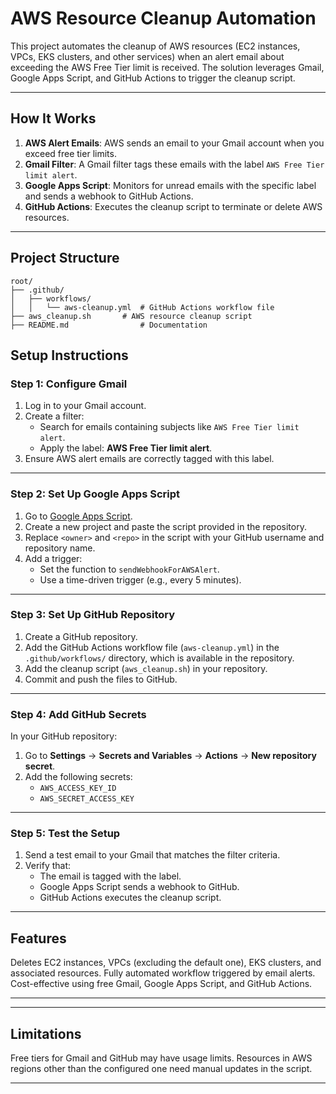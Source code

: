 # **AWS Resource Cleanup Automation**

This project automates the cleanup of AWS resources (EC2 instances, VPCs, EKS clusters, and other services) when an alert email about exceeding the AWS Free Tier limit is received. The solution leverages Gmail, Google Apps Script, and GitHub Actions to trigger the cleanup script.

---

## **How It Works**

1. **AWS Alert Emails**: AWS sends an email to your Gmail account when you exceed free tier limits.
2. **Gmail Filter**: A Gmail filter tags these emails with the label `AWS Free Tier limit alert`.
3. **Google Apps Script**: Monitors for unread emails with the specific label and sends a webhook to GitHub Actions.
4. **GitHub Actions**: Executes the cleanup script to terminate or delete AWS resources.

---

## **Project Structure**

```plaintext
root/
├── .github/
│   ├── workflows/
│   │   └── aws-cleanup.yml  # GitHub Actions workflow file
├── aws_cleanup.sh       # AWS resource cleanup script
├── README.md                # Documentation
```

## **Setup Instructions**

### **Step 1: Configure Gmail**

1. Log in to your Gmail account.
2. Create a filter:
   - Search for emails containing subjects like `AWS Free Tier limit alert`.
   - Apply the label: **AWS Free Tier limit alert**.
3. Ensure AWS alert emails are correctly tagged with this label.

---

### **Step 2: Set Up Google Apps Script**

1. Go to [Google Apps Script](https://script.google.com/).
2. Create a new project and paste the script provided in the repository.
3. Replace `<owner>` and `<repo>` in the script with your GitHub username and repository name.
4. Add a trigger:
   - Set the function to `sendWebhookForAWSAlert`.
   - Use a time-driven trigger (e.g., every 5 minutes).

---

### **Step 3: Set Up GitHub Repository**

1. Create a GitHub repository.
2. Add the GitHub Actions workflow file (`aws-cleanup.yml`) in the `.github/workflows/` directory, which is available in the repository.
3. Add the cleanup script (`aws_cleanup.sh`) in your repository.
4. Commit and push the files to GitHub.

---

### **Step 4: Add GitHub Secrets**

In your GitHub repository:
1. Go to **Settings** → **Secrets and Variables** → **Actions** → **New repository secret**.
2. Add the following secrets:
   - `AWS_ACCESS_KEY_ID`
   - `AWS_SECRET_ACCESS_KEY`

---

### **Step 5: Test the Setup**

1. Send a test email to your Gmail that matches the filter criteria.
2. Verify that:
   - The email is tagged with the label.
   - Google Apps Script sends a webhook to GitHub.
   - GitHub Actions executes the cleanup script.

---

## **Features**

Deletes EC2 instances, VPCs (excluding the default one), EKS clusters, and associated resources.
Fully automated workflow triggered by email alerts.
Cost-effective using free Gmail, Google Apps Script, and GitHub Actions.

---

---

## **Limitations**

Free tiers for Gmail and GitHub may have usage limits.
Resources in AWS regions other than the configured one need manual updates in the script.

---
